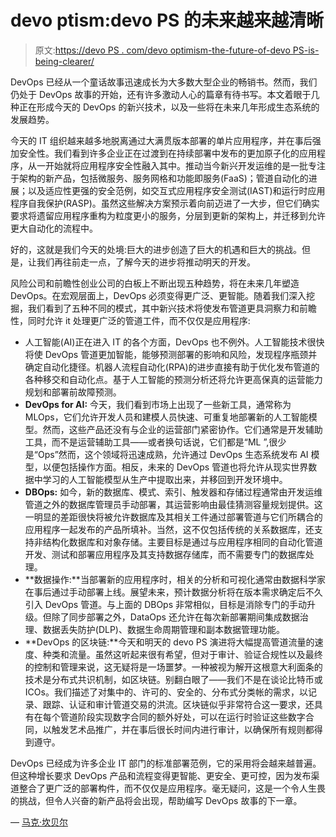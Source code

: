 # devo ptism:devo PS 的未来越来越清晰

> 原文:[https://devo PS . com/devo optimism-the-future-of-devo PS-is-being-clearer/](https://devops.com/devoptimism-the-future-of-devops-is-becoming-clearer/)

DevOps 已经从一个童话故事迅速成长为大多数大型企业的畅销书。然而，我们仍处于 DevOps 故事的开始，还有许多激动人心的篇章有待书写。本文着眼于几种正在形成今天的 DevOps 的新兴技术，以及一些将在未来几年形成生态系统的发展趋势。

今天的 IT 组织越来越多地脱离通过大满贯版本部署的单片应用程序，并在事后强加安全性。我们看到许多企业正在过渡到在持续部署中发布的更加原子化的应用程序，从一开始就将应用程序安全性融入其中。推动当今新兴开发运维的是一批专注于架构的新产品，包括微服务、服务网格和功能即服务(FaaS)；管道自动化的进展；以及适应性更强的安全范例，如交互式应用程序安全测试(IAST)和运行时应用程序自我保护(RASP)。虽然这些解决方案预示着向前迈进了一大步，但它们确实要求将遗留应用程序重构为粒度更小的服务，分层到更新的架构上，并迁移到允许更大自动化的流程中。

好的，这就是我们今天的处境:巨大的进步创造了巨大的机遇和巨大的挑战。但是，让我们再往前走一点，了解今天的进步将推动明天的开发。

风险公司和前瞻性创业公司的白板上不断出现五种趋势，将在未来几年塑造 DevOps。在宏观层面上，DevOps 必须变得更广泛、更智能。随着我们深入挖掘，我们看到了五种不同的模式，其中新兴技术将使发布管道更具洞察力和前瞻性，同时允许 it 处理更广泛的管道工件，而不仅仅是应用程序:

*   人工智能(AI)正在进入 IT 的各个方面，DevOps 也不例外。人工智能技术很快将使 DevOps 管道更加智能，能够预测部署的影响和风险，发现程序瓶颈并确定自动化捷径。机器人流程自动化(RPA)的进步直接有助于优化发布管道的各种移交和自动化点。基于人工智能的预测分析还将允许更高保真的运营能力规划和部署前故障预测。
*   **DevOps for AI:** 今天，我们看到市场上出现了一些新工具，通常称为 MLOps，它们允许开发人员和建模人员快速、可重复地部署新的人工智能模型。然而，这些产品还没有与企业的运营部门紧密协作。它们通常是开发辅助工具，而不是运营辅助工具——或者换句话说，它们都是“ML ”,很少是“Ops”然而，这个领域将迅速成熟，允许通过 DevOps 生态系统发布 AI 模型，以便包括操作方面。相反，未来的 DevOps 管道也将允许从现实世界数据中学习的人工智能模型从生产中提取出来，并移回到开发环境中。
*   **DBOps:** 如今，新的数据库、模式、索引、触发器和存储过程通常由开发运维管道之外的数据库管理员手动部署，其运营影响由最佳猜测容量规划提供。这一明显的差距很快将被允许数据库及其相关工件通过部署管道与它们所耦合的应用程序一起发布的产品所填补。当然，这不仅包括传统的关系数据库，还支持非结构化数据库和对象存储。主要目标是通过与应用程序相同的自动化管道开发、测试和部署应用程序及其支持数据存储库，而不需要专门的数据库处理。
*   **数据操作:**当部署新的应用程序时，相关的分析和可视化通常由数据科学家在事后通过手动部署上线。展望未来，预计数据分析将在版本需求确定后不久引入 DevOps 管道。与上面的 DBOps 非常相似，目标是消除专门的手动升级。但除了同步部署之外，DataOps 还允许在每次新部署期间集成数据治理、数据丢失防护(DLP)、数据生命周期管理和副本数据管理功能。
*   **DevOps 的区块链:**今天和明天的 devo PS 演进将大幅提高管道流量的速度、种类和流量。虽然这听起来很有希望，但对于审计、验证合规性以及最终的控制和管理来说，这无疑将是一场噩梦。一种被视为解开这根意大利面条的技术是分布式共识机制，如区块链。别翻白眼了——我们不是在谈论比特币或 ICOs。我们描述了对集中的、许可的、安全的、分布式分类帐的需求，以记录、跟踪、认证和审计管道交易的洪流。区块链似乎非常符合这一要求，还具有在每个管道阶段实现数字合同的额外好处，可以在运行时验证这些数字合同，以触发艺术品推广，并在事后很长时间内进行审计，以确保所有规则都得到遵守。

DevOps 已经成为许多企业 IT 部门的标准部署范例，它的采用将会越来越普遍。但这种增长要求 DevOps 产品和流程变得更智能、更安全、更可控，因为发布渠道整合了更广泛的部署构件，而不仅仅是应用程序。毫无疑问，这是一个令人生畏的挑战，但令人兴奋的新产品将会出现，帮助编写 DevOps 故事的下一章。

— [马克·坎贝尔](https://devops.com/author/mark-campbell/)
